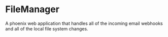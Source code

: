 # FileManager

A phoenix web application that handles all of the incoming email webhooks and all of the local file system changes.
